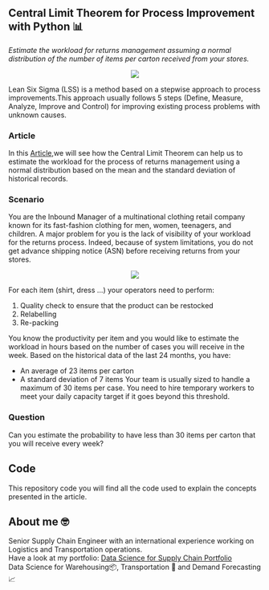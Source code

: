 ## Central Limit Theorem for Process Improvement with Python 📊
*Estimate the workload for returns management assuming a normal distribution of the number of items per carton received from your stores.*


<p align="center">
  <img align="center" src="https://miro.medium.com/max/1280/1*U4P-XerPaGmh2aFyIWpC2w.png">
</p>

Lean Six Sigma (LSS) is a method based on a stepwise approach to process improvements.This approach usually follows 5 steps 
(Define, Measure, Analyze, Improve and Control) for improving existing process problems with unknown causes.

### Article
In this [Article](https://www.samirsaci.com/central-limit-theorem-for-process-improvement-with-python/),we will see how the Central 
Limit Theorem can help us to estimate the workload for the process of returns management using a normal distribution based on the mean and the standard deviation 
of historical records.

### Scenario
You are the Inbound Manager of a multinational clothing retail company known for its fast-fashion clothing for men, women, teenagers, and children.
A major problem for you is the lack of visibility of your workload for the returns process. 
Indeed, because of system limitations, you do not get advance shipping notice (ASN) before receiving returns from your stores.

<p align="center">
  <img align="center" src="https://miro.medium.com/max/700/1*S7tZjimTljNyyaFLfurn2g.png">
</p>

For each item (shirt, dress …) your operators need to perform:
1. Quality check to ensure that the product can be restocked
2. Relabelling
3. Re-packing

You know the productivity per item and you would like to estimate the workload in hours based on the number of cases you will receive in the week.
Based on the historical data of the last 24 months, you have:
- An average of 23 items per carton
- A standard deviation of 7 items
Your team is usually sized to handle a maximum of 30 items per case. You need to hire temporary workers to meet your daily capacity target if it goes beyond this threshold.

### Question
Can you estimate the probability to have less than 30 items per carton that you will receive every week?

## Code
This repository code you will find all the code used to explain the concepts presented in the article.

## About me 🤓
Senior Supply Chain Engineer with an international experience working on Logistics and Transportation operations. \
Have a look at my portfolio: [Data Science for Supply Chain Portfolio](https://samirsaci.com) \
Data Science for Warehousing📦, Transportation 🚚 and Demand Forecasting 📈 
